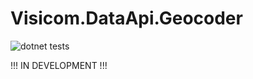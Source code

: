 # Visicom.DataApi.Geocoder

![dotnet tests](https://github.com/WhatTheTea/Visicom.DataApi.Geocoder/actions/workflows/dotnet-test.yml/badge.svg)

!!! IN DEVELOPMENT !!!
